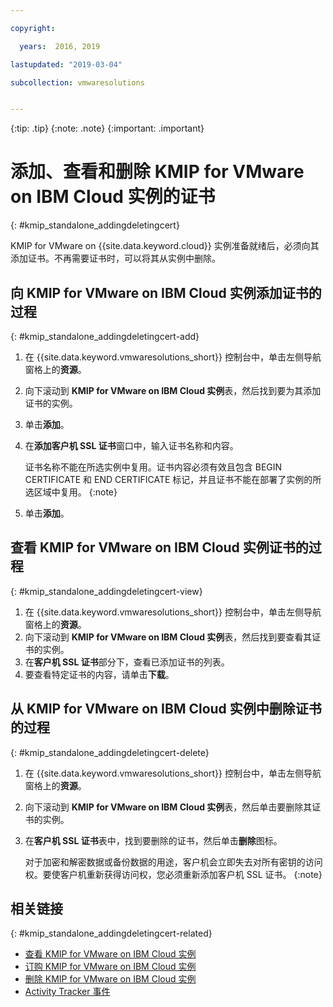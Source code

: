 ```yaml
---

copyright:

  years:  2016, 2019

lastupdated: "2019-03-04"

subcollection: vmwaresolutions


---
```


{:tip: .tip}
{:note: .note}
{:important: .important}

# 添加、查看和删除 KMIP for VMware on IBM Cloud 实例的证书
{: #kmip_standalone_addingdeletingcert}

KMIP for VMware on {{site.data.keyword.cloud}} 实例准备就绪后，必须向其添加证书。不再需要证书时，可以将其从实例中删除。

## 向 KMIP for VMware on IBM Cloud 实例添加证书的过程
{: #kmip_standalone_addingdeletingcert-add}

1. 在 {{site.data.keyword.vmwaresolutions_short}} 控制台中，单击左侧导航窗格上的**资源**。
2. 向下滚动到 **KMIP for VMware on IBM Cloud 实例**表，然后找到要为其添加证书的实例。
3. 单击**添加**。
4. 在**添加客户机 SSL 证书**窗口中，输入证书名称和内容。

   证书名称不能在所选实例中复用。证书内容必须有效且包含 BEGIN CERTIFICATE 和 END CERTIFICATE 标记，并且证书不能在部署了实例的所选区域中复用。
{:note}
5. 单击**添加**。

## 查看 KMIP for VMware on IBM Cloud 实例证书的过程
{: #kmip_standalone_addingdeletingcert-view}

1. 在 {{site.data.keyword.vmwaresolutions_short}} 控制台中，单击左侧导航窗格上的**资源**。
2. 向下滚动到 **KMIP for VMware on IBM Cloud 实例**表，然后找到要查看其证书的实例。
3. 在**客户机 SSL 证书**部分下，查看已添加证书的列表。
4. 要查看特定证书的内容，请单击**下载**。

## 从 KMIP for VMware on IBM Cloud 实例中删除证书的过程
{: #kmip_standalone_addingdeletingcert-delete}

1. 在 {{site.data.keyword.vmwaresolutions_short}} 控制台中，单击左侧导航窗格上的**资源**。
2. 向下滚动到 **KMIP for VMware on IBM Cloud 实例**表，然后单击要删除其证书的实例。
3. 在**客户机 SSL 证书**表中，找到要删除的证书，然后单击**删除**图标。

   对于加密和解密数据或备份数据的用途，客户机会立即失去对所有密钥的访问权。要使客户机重新获得访问权，您必须重新添加客户机 SSL 证书。
{:note}

## 相关链接
{: #kmip_standalone_addingdeletingcert-related}

* [查看 KMIP for VMware on IBM Cloud 实例](/docs/services/vmwaresolutions/services?topic=vmware-solutions-kmip_standalone_viewing)
* [订购 KMIP for VMware on IBM Cloud 实例](/docs/services/vmwaresolutions/services?topic=vmware-solutions-kmip_standalone_ordering)
* [删除 KMIP for VMware on IBM Cloud 实例](/docs/services/vmwaresolutions/services?topic=vmware-solutions-kmip_standalone_deleting)
* [Activity Tracker 事件](/docs/services/vmwaresolutions/vmonic?topic=vmware-solutions-at-events)

